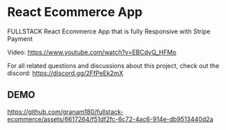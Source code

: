 # React Ecommerce App

FULLSTACK React Ecommerce App that is fully Responsive with Stripe Payment

Video: https://www.youtube.com/watch?v=EBCdyQ_HFMo

For all related questions and discussions about this project, check out the discord: https://discord.gg/2FfPeEk2mX

## DEMO

https://github.com/granam180/fullstack-ecommerce/assets/6617264/f51df2fc-6c72-4ac6-914e-db9513440d2a

